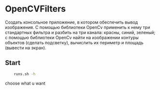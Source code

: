 # OpenCVFilters

Создать консольное приложение, в котором обеспечить вывод
изображения. С помощью библиотеки OpenCv применить к нему три
стандартных фильтра и разбить на три канала: красны, синий, зеленый; с
помощью библиотеки OpenCv найти на изображении контуры объектов
(сделать подсветку), вычислить их периметр и площадь (вывести на экран).


## Start

```bash
    runs.sh -h
```
choose what u want